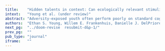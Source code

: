 ```yaml
---
title:    "Hidden talents in context: Can ecologically relevant stimuli improve cognitive performance among adversity-exposed youth?"
intext:   "Young et al. (under review)"
abstract: "Adversity-exposed youth often perform poorly on standard cognitive tests. However, the hidden tal- ents approach proposes some abilities are enhanced by adversity, especially under ecologically rel- evant conditions. Sampling 618 adolescents (M age = 13.62, SD age = 0.81; 48.22% female; 64.56% White), we administered two versions of an attention shifting and working memory updating task— one abstract, one ecological. We measured environmental unpredictability, violence, and poverty, and tested adversity × task version interactions. There were no interactions for attention shifting, but there were main effects of unpredictability and violence, indicating improved attention shift- ing, on average. For working memory updating, violence- and poverty-exposed youth performed worse on the abstract but not the ecological version, equalizing performance. We found no relation between updating and unpredictability."
authors:  "Ethan S. Young, Willem E. Frankenhuis, Danielle J. DelPriore, & Bruce J. Ellis"
next_pg:  "../doom-revise  resubmit-d&p-1/"
prev_pg:  ""
pub_type: "journal"
iframe:   ""
---
```


